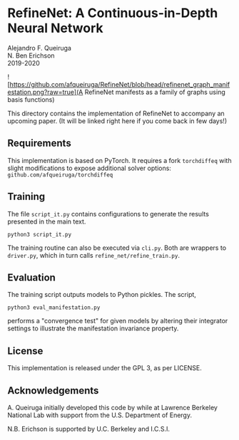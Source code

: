 # RefineNet: A Continuous-in-Depth Neural Network
Alejandro F. Queiruga  
N. Ben Erichson  
2019-2020

![https://github.com/afqueiruga/RefineNet/blob/head/refinenet_graph_manifestation.png?raw=true](A RefineNet manifests as a family of graphs using basis functions)

This directory contains the implementation of RefineNet to accompany an upcoming paper. (It will be linked right here if you come back in few days!)

## Requirements

This implementation is based on PyTorch. It requires a fork `torchdiffeq` with slight modifications to expose additional solver options: `github.com/afqueiruga/torchdiffeq`

## Training

The file `script_it.py` contains configurations to generate the results presented in the main text.
```
python3 script_it.py
```
The training routine can also be executed via `cli.py`. Both are wrappers to `driver.py`, which in turn calls `refine_net/refine_train.py`.

## Evaluation

The training script outputs models to Python pickles. The script,
```
python3 eval_manifestation.py
```
performs a "convergence test" for given models by altering their integrator settings to illustrate the manifestation invariance property.

## License

This implementation is released under the GPL 3, as per LICENSE.

## Acknowledgements

A. Queiruga initially developed this code by while at Lawrence Berkeley National Lab with support from the U.S. Department of Energy.

N.B. Erichson is supported by U.C. Berkeley and I.C.S.I.

